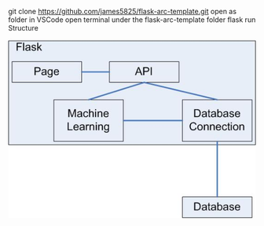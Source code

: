 git clone https://github.com/james5825/flask-arc-template.git
open as folder in VSCode
open terminal under the flask-arc-template folder
flask run
Structure

![Structure](https://github.com/james5825/flask-arc-template/blob/main/arc.jpg)
